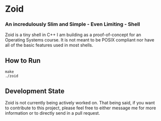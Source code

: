 # Zoid
### An incredulously Slim and Simple - Even Limiting - Shell

Zoid is a tiny shell in C++ I am building as a proof-of-concept for an Operating Systems course.
It is not meant to be POSIX compliant nor have all of the basic features used in most shells.

## How to Run

    make
    ./zoid

## Development State

Zoid is not currently being actively worked on. That being said, if you want to contribute to this project, please feel free to either message me for more information or to directly send in a pull request.